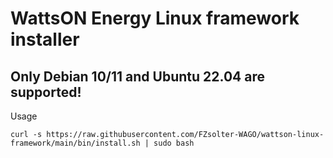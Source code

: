 ﻿# WattsON Energy Linux framework installer

## Only Debian 10/11 and Ubuntu 22.04 are supported!

Usage
```
curl -s https://raw.githubusercontent.com/FZsolter-WAGO/wattson-linux-framework/main/bin/install.sh | sudo bash
```

